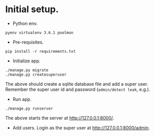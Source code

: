 # Initial setup.
- Python env.
```
pyenv virtualenv 3.6.1 poolmon
```

- Pre-requisites.
```
pip install -r requirements.txt
```

- Initialize app.
```
./manage.py migrate
./manage.py createsuperuser
```

The above should create a sqlite database file and add a super user.
Remember the super user id and password (`admin/detect leak`, e.g.).

- Run app.
```
./manage.py runserver
```

The above starts the server at http://127.0.0.1:8000/.

- Add users.
Login as the super user at http://127.0.0.1:8000/admin.
